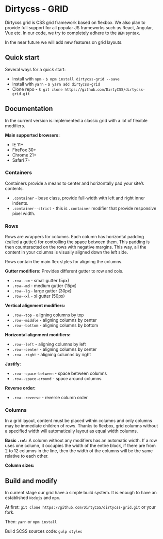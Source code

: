 # Dirtycss - GRID
Dirtycss grid is CSS grid framework based on flexbox. We also plan to provide full support for all popular JS frameworks
such us React, Angular, Vue etc. In our code, we try to completely adhere to the `BEM` syntax.

In the near future we will add new features on grid layouts.

## Quick start
Several ways for a quick start:
* Install with `npm` - `$ npm install dirtycss-grid --save`
* Install with `yarn` - `$ yarn add dirtycss-grid`
* Clone repo - `$ git clone https://github.com/DirtyCSS/dirtycss-grid.git`

## Documentation
In the current version is implemented a classic grid with a lot of flexible modifiers. 

**Main supported browsers:**
* IE 11+
* FireFox 30+
* Chrome 21+
* Safari 7+

### Containers
Containers provide a means to center and horizontally pad your site’s contents. 

* `.container` - base class, provide full-width with left and right inner indents.
* `.container--strict` - this is `.container` modifier that provide responsive pixel width.

### Rows
Rows are wrappers for columns. Each column has horizontal padding (called a gutter) for controlling the space between them. This padding is then counteracted on the rows with negative margins. This way, all the content in your columns is visually aligned down the left side.

Rows contain the main flex styles for aligning the columns.

**Gutter modifiers:**
Provides different gutter to row and cols.

* `.row--sm` - small gutter (5px)
* `.row--md` - medium gutter (15px)
* `.row--lg` - large gutter (30px)
* `.row--xl` - xl gutter (50px)

**Vertical alignment modifiers:**

* `.row--top` - aligning columns by top
* `.row--middle` - aligning columns by center
* `.row--bottom` - aligning columns by bottom

**Horizontal alignment modifiers:**

* `.row--left` - aligning columns by left
* `.row--center` - aligning columns by center
* `.row--right` - aligning columns by right

**Justify:**

* `.row--space-between` - space between columns
* `.row--space-around` - space around columns

**Reverse order:**

* `.row--reverse` - reverse column order

### Columns
In a grid layout, content must be placed within columns and only columns may be immediate children of rows. Thanks to flexbox, grid columns without a specified width will automatically layout as equal width columns.

**Basic `.col`:**
A column without any modifiers has an automatic width. If a row uses one column, it occupies the width of the entire block, if there are from 2 to 12 columns in the line, then the width of the columns will be the same relative to each other.

**Column sizes:**


## Build and modify
In current stage our grid have a simple build system. It is enough to have an established `Nodejs` and `npm`.

At first:
`git clone https://github.com/DirtyCSS/dirtycss-grid.git` or your fork.

Then:
`yarn` or `npm install`

Build SCSS sources code:
`gulp styles`
